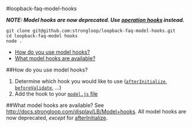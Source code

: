 #loopback-faq-model-hooks

***NOTE: Model hooks are now deprecated.  Use [operation hooks](http://docs.strongloop.com/display/LB/Operation+hooks) instead.***

```
git clone git@github.com:strongloop/loopback-faq-model-hooks.git
cd loopback-faq-model hooks
node .
```

- [How do you use model hooks?](#how-do-you-use-model-hooks)
- [What model hooks are available?](#what-model-hooks-are-available)

##How do you use model hooks?
1. Determine which hook you would like to use ([`afterInitialize`](/common/models/coffee-shop.js), [`beforeValidate`](/common/models/coffee-shop.js), ...)
2. Add the hook to your [`model.js` file](/common/models/coffee-shop.js)

##What model hooks are available?
See http://docs.strongloop.com/display/LB/Model+hooks.  All model hooks are now deprecated, _except_ for [afterInitialize](http://docs.strongloop.com/display/LB/Model+hooks#Modelhooks-afterInitialize).
